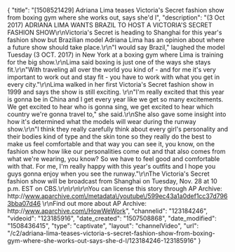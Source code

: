 {
    "title": "[1508521429] Adriana Lima teases Victoria's Secret fashion show from boxing gym where she works out, says she'd l",
    "description": "(3 Oct 2017) ADRIANA LIMA WANTS BRAZIL TO HOST A VICTORIA'S SECRET FASHION SHOW\r\nVictoria's Secret is heading to Shanghai for this year's fashion show but Brazilian model Adriana Lima has an opinion about where a future show should take place.\r\n\"I would say Brazil,\" laughed the model Tuesday (3 OCT. 2017) in New York at a boxing gym where Lima is training for the big show.\r\nLima said boxing is just one of the ways she stays fit.\r\n\"With traveling all over the world you kind of - and for me it's very important to work out and stay fit - you have to work with what you get in every city.\"\r\nLima walked in her first Victoria's Secret fashion show in 1999 and says the show is still exciting. \r\n\"I'm really excited that this year is gonna be in China and I get every year like we get so many excitements. We get excited to hear who is gonna sing, we get excited to hear which country we're gonna travel to,\" she said.\r\nShe also gave some insight into how it's determined what the models will wear during the runway show.\r\n\"I think they really carefully think about every girl's personality and their bodies kind of type and the skin tone so they really do the best to make us feel comfortable and that way you can see it, you know, on the fashion show how like our personalities come out and that also comes from what we're wearing, you know? So we have to feel good and comfortable with that. For me, I'm really happy with this year's outfits and I hope you guys gonna enjoy when you see the runway.\"\r\nThe Victoria's Secret fashion show will be broadcast from Shanghai on Tuesday, Nov. 28 at 10 p.m. EST on CBS.\r\n\r\n\r\nYou can license this story through AP Archive: http:\/\/www.aparchive.com\/metadata\/youtube\/599ec43a1a0def1cc37d7963bba07d46 \r\nFind out more about AP Archive: http:\/\/www.aparchive.com\/HowWeWork",
    "channelid": "123184246",
    "videoid": "123185916",
    "date_created": "1507508868",
    "date_modified": "1508436415",
    "type": "captivate",
    "layout": "channelVideo",
    "url": "\/c2\/adriana-lima-teases-victoria-s-secret-fashion-show-from-boxing-gym-where-she-works-out-says-she-d-l\/123184246-123185916"
}